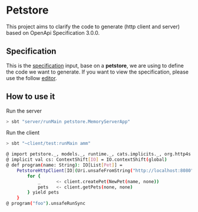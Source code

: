 # Petstore

This project aims to clarify the code to generate (http client and server) based on OpenApi Specification 3.0.0.

## Specification

This is the [specification](./openapi/petstore.yaml) input, base on a **petstore**, we are using to define the code we want to generate. If you want to view the specification, please use the follow [editor](https://editor.swagger.io/).


## How to use it

Run the server

```sh
> sbt "server/runMain petstore.MemoryServerApp"
```

Run the client

```sh 
> sbt "~client/test:runMain amm"

@ import petstore._, models._, runtime._, cats.implicits._, org.http4s.Uri, cats.effect._, scala.concurrent.ExecutionContext.Implicits.global
@ implicit val cs: ContextShift[IO] = IO.contextShift(global)
@ def program(name: String): IO[List[Pet]] =
    PetstoreHttpClient[IO](Uri.unsafeFromString("http://localhost:8080")).use { client =>
        for {
            _      <- client.createPet(NewPet(name, none))
            pets   <- client.getPets(none, none)
        } yield pets
    }
@ program("foo").unsafeRunSync
```